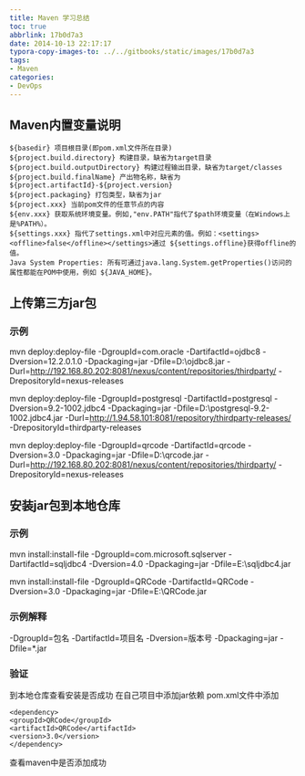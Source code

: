 ```yaml
---
title: Maven 学习总结
toc: true
abbrlink: 17b0d7a3
date: 2014-10-13 22:17:17
typora-copy-images-to: ../../gitbooks/static/images/17b0d7a3
tags:
- Maven
categories:
- DevOps
---
```


## Maven内置变量说明

```
${basedir} 项目根目录(即pom.xml文件所在目录)
${project.build.directory} 构建目录，缺省为target目录
${project.build.outputDirectory} 构建过程输出目录，缺省为target/classes
${project.build.finalName} 产出物名称，缺省为${project.artifactId}-${project.version}
${project.packaging} 打包类型，缺省为jar
${project.xxx} 当前pom文件的任意节点的内容
${env.xxx} 获取系统环境变量。例如,"env.PATH"指代了$path环境变量（在Windows上是%PATH%）。
${settings.xxx} 指代了settings.xml中对应元素的值。例如：<settings><offline>false</offline></settings>通过 ${settings.offline}获得offline的值。
Java System Properties: 所有可通过java.lang.System.getProperties()访问的属性都能在POM中使用，例如 ${JAVA_HOME}。
```

## 上传第三方jar包

### 示例

mvn deploy:deploy-file -DgroupId=com.oracle -DartifactId=ojdbc8 -Dversion=12.2.0.1.0 -Dpackaging=jar -Dfile=D:\ojdbc8.jar -Durl=http://192.168.80.202:8081/nexus/content/repositories/thirdparty/ -DrepositoryId=nexus-releases

mvn deploy:deploy-file -DgroupId=postgresql -DartifactId=postgresql -Dversion=9.2-1002.jdbc4 -Dpackaging=jar -Dfile=D:\postgresql-9.2-1002.jdbc4.jar -Durl=http://1.94.58.101:8081/repository/thirdparty-releases/ -DrepositoryId=thirdparty-releases

mvn deploy:deploy-file -DgroupId=qrcode -DartifactId=qrcode -Dversion=3.0 -Dpackaging=jar -Dfile=D:\qrcode.jar -Durl=http://192.168.80.202:8081/nexus/content/repositories/thirdparty/ -DrepositoryId=nexus-releases

## 安装jar包到本地仓库

### 示例

mvn install:install-file -DgroupId=com.microsoft.sqlserver -DartifactId=sqljdbc4 -Dversion=4.0 -Dpackaging=jar -Dfile=E:\sqljdbc4.jar 

mvn install:install-file -DgroupId=QRCode -DartifactId=QRCode -Dversion=3.0 -Dpackaging=jar -Dfile=E:\QRCode.jar

### 示例解释  

-DgroupId=包名
-DartifactId=项目名
-Dversion=版本号
-Dpackaging=jar
-Dfile=*.jar

### 验证

到本地仓库查看安装是否成功
在自己项目中添加jar依赖
pom.xml文件中添加

```
<dependency>
<groupId>QRCode</groupId>
<artifactId>QRCode</artifactId>
<version>3.0</version>
</dependency>
```
查看maven中是否添加成功

